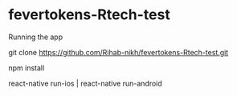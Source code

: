 # fevertokens-Rtech-test

Running the app

git clone https://github.com/Rihab-nikh/fevertokens-Rtech-test.git

npm install

react-native run-ios | react-native run-android
